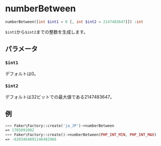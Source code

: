 # numberBetween
```php
numberBetween([int $int1 = 0 [, int $int2 = 2147483647]]) :int
```
`$int1`から`$int2`までの整数を生成します。  

## パラメータ
### `$int1`
デフォルトは0。

### `$int2`
デフォルトは32ビットでの最大値である2147483647。

## 例
```php
>>> Faker\Factory::create('ja_JP')->numberBetween
=> 1705891002
>>> Faker\Factory::create()->numberBetween(PHP_INT_MIN, PHP_INT_MAX)
=> -6203464891146482966
```
